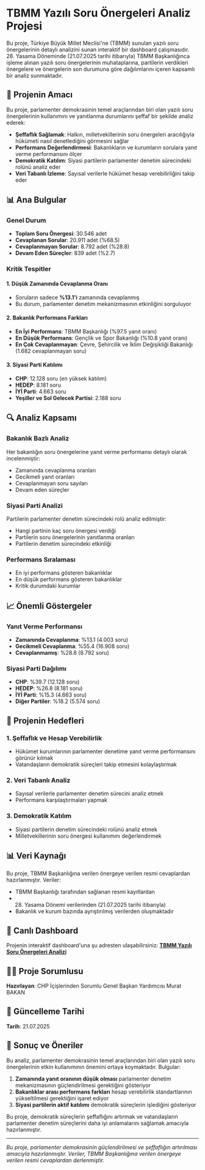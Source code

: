 # TBMM Yazılı Soru Önergeleri Analiz Projesi

Bu proje, Türkiye Büyük Millet Meclisi'ne (TBMM) sunulan yazılı soru önergelerinin detaylı analizini sunan interaktif bir dashboard çalışmasıdır. 28. Yasama Döneminde (21.07.2025 tarihi itibarıyla) TBMM Başkanlığınca işleme alınan yazılı soru önergelerinin muhataplarına, partilerin verdikleri önergelere ve önergelerin son durumuna göre dağılımlarını içeren kapsamlı bir analiz sunmaktadır.

## 🎯 Projenin Amacı

Bu proje, parlamenter demokrasinin temel araçlarından biri olan yazılı soru önergelerinin kullanımını ve yanıtlanma durumlarını şeffaf bir şekilde analiz ederek:

- **Şeffaflık Sağlamak**: Halkın, milletvekillerinin soru önergeleri aracılığıyla hükümeti nasıl denetlediğini görmesini sağlar
- **Performans Değerlendirmesi**: Bakanlıkların ve kurumların sorulara yanıt verme performansını ölçer
- **Demokratik Katılım**: Siyasi partilerin parlamenter denetim sürecindeki rolünü analiz eder
- **Veri Tabanlı İzleme**: Sayısal verilerle hükümet hesap verebilirliğini takip eder

## 📊 Ana Bulgular

### Genel Durum
- **Toplam Soru Önergesi**: 30.546 adet
- **Cevaplanan Sorular**: 20.911 adet (%68.5)
- **Cevaplanmayan Sorular**: 8.792 adet (%28.8)
- **Devam Eden Süreçler**: 839 adet (%2.7)

### Kritik Tespitler

#### 1. Düşük Zamanında Cevaplanma Oranı
- Soruların sadece **%13.1'i** zamanında cevaplanmış
- Bu durum, parlamenter denetim mekanizmasının etkinliğini sorguluyor

#### 2. Bakanlık Performans Farkları
- **En İyi Performans**: TBMM Başkanlığı (%97.5 yanıt oranı)
- **En Düşük Performans**: Gençlik ve Spor Bakanlığı (%10.8 yanıt oranı)
- **En Çok Cevaplanmayan**: Çevre, Şehircilik ve İklim Değişikliği Bakanlığı (1.682 cevaplanmayan soru)

#### 3. Siyasi Parti Katılımı
- **CHP**: 12.128 soru (en yüksek katılım)
- **HEDEP**: 8.181 soru
- **İYİ Parti**: 4.663 soru
- **Yeşiller ve Sol Gelecek Partisi**: 2.188 soru

## 🔍 Analiz Kapsamı

### Bakanlık Bazlı Analiz
Her bakanlığın soru önergelerine yanıt verme performansı detaylı olarak incelenmiştir:
- Zamanında cevaplanma oranları
- Gecikmeli yanıt oranları
- Cevaplanmayan soru sayıları
- Devam eden süreçler

### Siyasi Parti Analizi
Partilerin parlamenter denetim sürecindeki rolü analiz edilmiştir:
- Hangi partinin kaç soru önergesi verdiği
- Partilerin soru önergelerinin yanıtlanma oranları
- Partilerin denetim sürecindeki etkinliği

### Performans Sıralaması
- En iyi performans gösteren bakanlıklar
- En düşük performans gösteren bakanlıklar
- Kritik durumdaki kurumlar

## 📈 Önemli Göstergeler

### Yanıt Verme Performansı
- **Zamanında Cevaplanma**: %13.1 (4.003 soru)
- **Gecikmeli Cevaplanma**: %55.4 (16.908 soru)
- **Cevaplanmamış**: %28.8 (8.792 soru)

### Siyasi Parti Dağılımı
- **CHP**: %39.7 (12.128 soru)
- **HEDEP**: %26.8 (8.181 soru)
- **İYİ Parti**: %15.3 (4.663 soru)
- **Diğer Partiler**: %18.2 (5.574 soru)

## 🎯 Projenin Hedefleri

### 1. Şeffaflık ve Hesap Verebilirlik
- Hükümet kurumlarının parlamenter denetime yanıt verme performansını görünür kılmak
- Vatandaşların demokratik süreçleri takip etmesini kolaylaştırmak

### 2. Veri Tabanlı Analiz
- Sayısal verilerle parlamenter denetim sürecini analiz etmek
- Performans karşılaştırmaları yapmak

### 3. Demokratik Katılım
- Siyasi partilerin denetim sürecindeki rolünü analiz etmek
- Milletvekillerinin soru önergesi kullanımını değerlendirmek

## 📊 Veri Kaynağı

Bu proje, TBMM Başkanlığına verilen önergeye verilen resmi cevaplardan hazırlanmıştır. Veriler:
- TBMM Başkanlığı tarafından sağlanan resmi kayıtlardan
- 28. Yasama Dönemi verilerinden (21.07.2025 tarihi itibarıyla)
- Bakanlık ve kurum bazında ayrıştırılmış verilerden oluşmaktadır

## 🔗 Canlı Dashboard

Projenin interaktif dashboard'una şu adresten ulaşabilirsiniz:
**[TBMM Yazılı Soru Önergeleri Analizi](https://arthlor.github.io/TBMM-Onerge-Analizi/)**

## 👨‍💻 Proje Sorumlusu

**Hazırlayan**: CHP İçişlerinden Sorumlu Genel Başkan Yardımcısı Murat BAKAN

## 📅 Güncelleme Tarihi

**Tarih**: 21.07.2025

## 🎯 Sonuç ve Öneriler

Bu analiz, parlamenter demokrasinin temel araçlarından biri olan yazılı soru önergelerinin etkin kullanımının önemini ortaya koymaktadır. Bulgular:

1. **Zamanında yanıt oranının düşük olması** parlamenter denetim mekanizmasının güçlendirilmesi gerektiğini gösteriyor
2. **Bakanlıklar arası performans farkları** hesap verebilirlik standartlarının yükseltilmesi gerektiğini işaret ediyor
3. **Siyasi partilerin aktif katılımı** demokratik süreçlerin işlediğini gösteriyor

Bu proje, demokratik süreçlerin şeffaflığını artırmak ve vatandaşların parlamenter denetim süreçlerini daha iyi anlamalarını sağlamak amacıyla hazırlanmıştır.

---

*Bu proje, parlamenter demokrasinin güçlendirilmesi ve şeffaflığın artırılması amacıyla hazırlanmıştır. Veriler, TBMM Başkanlığına verilen önergeye verilen resmi cevaplardan derlenmiştir.* 